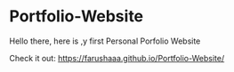 # Portfolio-Website

Hello there, here is ,y first Personal Porfolio Website

Check it out: https://farushaaa.github.io/Portfolio-Website/
